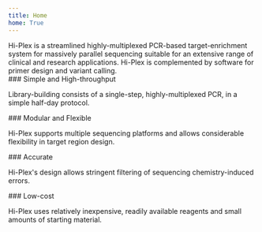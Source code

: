 ```yaml
---
title: Home
home: True
---
```


<div class="l-box">
Hi-Plex is a streamlined highly-multiplexed PCR-based target-enrichment system for massively parallel sequencing suitable 
for an extensive range of clinical and research applications. Hi-Plex is complemented by software for primer design and variant calling.
</div>

<div class="pure-g-r home-grid">
<div class="pure-u-1-2">
<div class="l-box">
### Simple and High-throughput

Library-building consists of a single-step, highly-multiplexed PCR, in a simple half-day protocol.

</div>
</div>

<div class="pure-u-1-2">
<div class="l-box">
### Modular and Flexible 

Hi-Plex supports multiple sequencing platforms and allows considerable flexibility in target region design.

</div>
</div>

<div class="pure-u-1-2">
<div class="l-box">
### Accurate

Hi-Plex's design allows stringent filtering of sequencing chemistry-induced errors.

</div>
</div>

<div class="pure-u-1-2">
<div class="l-box">
### Low-cost

Hi-Plex uses relatively inexpensive, readily available reagents and small amounts of starting material.

</div>
</div>
